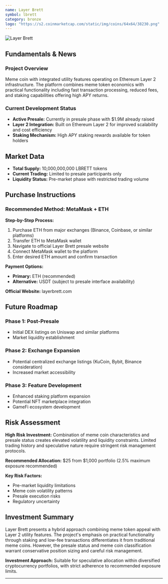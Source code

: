 ```yaml
---
name: Layer Brett
symbol: lbrett
category: bronze
logo: "https://s2.coinmarketcap.com/static/img/coins/64x64/38230.png"
---
```


![Layer Brett](https://images2.imgbox.com/a6/38/vBDzPSG1_o.png)

## Fundamentals & News

### Project Overview
Meme coin with integrated utility features operating on Ethereum Layer 2 infrastructure. The platform combines meme token economics with practical functionality including fast transaction processing, reduced fees, and staking capabilities offering high APY returns.

### Current Development Status
- **Active Presale:** Currently in presale phase with $1.9M already raised
- **Layer 2 Integration:** Built on Ethereum Layer 2 for improved scalability and cost efficiency
- **Staking Mechanism:** High APY staking rewards available for token holders

## Market Data

- **Total Supply:** 10,000,000,000 LBRETT tokens
- **Current Trading:** Limited to presale participants only
- **Liquidity Status:** Pre-market phase with restricted trading volume

## Purchase Instructions

### Recommended Method: MetaMask + ETH

**Step-by-Step Process:**
1. Purchase ETH from major exchanges (Binance, Coinbase, or similar platforms)
2. Transfer ETH to MetaMask wallet
3. Navigate to official Layer Brett presale website
4. Connect MetaMask wallet to the platform
5. Enter desired ETH amount and confirm transaction

**Payment Options:**
- **Primary:** ETH (recommended)
- **Alternative:** USDT (subject to presale interface availability)

**Official Website:** layerbrett.com

## Future Roadmap

### Phase 1: Post-Presale
- Initial DEX listings on Uniswap and similar platforms
- Market liquidity establishment

### Phase 2: Exchange Expansion
- Potential centralized exchange listings (KuCoin, Bybit, Binance consideration)
- Increased market accessibility

### Phase 3: Feature Development
- Enhanced staking platform expansion
- Potential NFT marketplace integration
- GameFi ecosystem development

## Risk Assessment

**High Risk Investment:** Combination of meme coin characteristics and presale status creates elevated volatility and liquidity constraints. Limited trading history and speculative nature require stringent risk management protocols.

**Recommended Allocation:** $25 from $1,000 portfolio (2.5% maximum exposure recommended)

**Key Risk Factors:**
- Pre-market liquidity limitations
- Meme coin volatility patterns
- Presale execution risks
- Regulatory uncertainty

## Investment Summary

Layer Brett presents a hybrid approach combining meme token appeal with Layer 2 utility features. The project's emphasis on practical functionality through staking and low-fee transactions differentiates it from traditional meme coins. However, the presale status and meme coin classification warrant conservative position sizing and careful risk management.

**Investment Approach:** Suitable for speculative allocation within diversified cryptocurrency portfolios, with strict adherence to recommended exposure limits.

---
